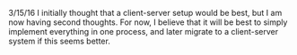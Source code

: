 3/15/16
I initially thought that a client-server setup would be best, but I am now having second thoughts. For now, I believe that it will be best to simply implement everything in one process, and later migrate to a client-server system if this seems better.
